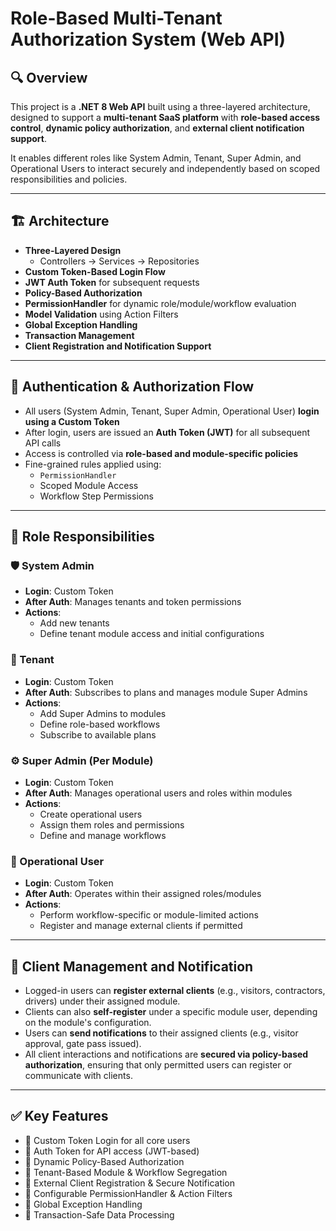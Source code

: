 # Role-Based Multi-Tenant Authorization System (Web API)

## 🔍 Overview

This project is a **.NET 8 Web API** built using a three-layered architecture, designed to support a **multi-tenant SaaS platform** with **role-based access control**, **dynamic policy authorization**, and **external client notification support**.

It enables different roles like System Admin, Tenant, Super Admin, and Operational Users to interact securely and independently based on scoped responsibilities and policies.

---

## 🏗️ Architecture

- **Three-Layered Design**
  - Controllers → Services → Repositories
- **Custom Token-Based Login Flow**
- **JWT Auth Token** for subsequent requests
- **Policy-Based Authorization**
- **PermissionHandler** for dynamic role/module/workflow evaluation
- **Model Validation** using Action Filters
- **Global Exception Handling**
- **Transaction Management**
- **Client Registration and Notification Support**

---

## 🔐 Authentication & Authorization Flow

- All users (System Admin, Tenant, Super Admin, Operational User) **login using a Custom Token**
- After login, users are issued an **Auth Token (JWT)** for all subsequent API calls
- Access is controlled via **role-based and module-specific policies**
- Fine-grained rules applied using:
  - `PermissionHandler`
  - Scoped Module Access
  - Workflow Step Permissions

---

## 👥 Role Responsibilities

### 🛡️ System Admin
- **Login**: Custom Token
- **After Auth**: Manages tenants and token permissions
- **Actions**:
  - Add new tenants
  - Define tenant module access and initial configurations

### 🏢 Tenant
- **Login**: Custom Token
- **After Auth**: Subscribes to plans and manages module Super Admins
- **Actions**:
  - Add Super Admins to modules
  - Define role-based workflows
  - Subscribe to available plans

### ⚙️ Super Admin (Per Module)
- **Login**: Custom Token
- **After Auth**: Manages operational users and roles within modules
- **Actions**:
  - Create operational users
  - Assign them roles and permissions
  - Define and manage workflows

### 👷 Operational User
- **Login**: Custom Token
- **After Auth**: Operates within their assigned roles/modules
- **Actions**:
  - Perform workflow-specific or module-limited actions
  - Register and manage external clients if permitted

---

## 👥 Client Management and Notification

- Logged-in users can **register external clients** (e.g., visitors, contractors, drivers) under their assigned module.
- Clients can also **self-register** under a specific module user, depending on the module's configuration.
- Users can **send notifications** to their assigned clients (e.g., visitor approval, gate pass issued).
- All client interactions and notifications are **secured via policy-based authorization**, ensuring that only permitted users can register or communicate with clients.

---

## ✅ Key Features

- 🔐 Custom Token Login for all core users
- 🪪 Auth Token for API access (JWT-based)
- 🧠 Dynamic Policy-Based Authorization
- 🏢 Tenant-Based Module & Workflow Segregation
- 👥 External Client Registration & Secure Notification
- 🧩 Configurable PermissionHandler & Action Filters
- 🚨 Global Exception Handling
- 🔄 Transaction-Safe Data Processing
